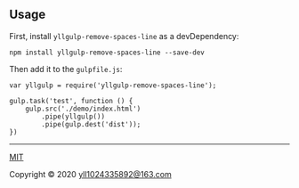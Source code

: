 
## Usage
First, install `yllgulp-remove-spaces-line` as a devDependency:
```
npm install yllgulp-remove-spaces-line --save-dev
```
Then add it to the `gulpfile.js`:
```
var yllgulp = require('yllgulp-remove-spaces-line');

gulp.task('test', function () {
    gulp.src('./demo/index.html')
        .pipe(yllgulp())
        .pipe(gulp.dest('dist')); 
})
```


---
[MIT](https://opensource.org/licenses/MIT)

Copyright © 2020 yll1024335892@163.com